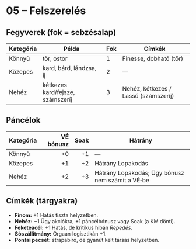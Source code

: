 # 05 – Felszerelés

## Fegyverek (fok = sebzésalap)
| Kategória | Példa | Fok | Címkék |
|---|---|---|---|
| Könnyű | tőr, ostor | 1 | Finesse, dobható (tőr) |
| Közepes | kard, bárd, lándzsa, íj | 2 | — |
| Nehéz | kétkezes kard/fejsze, számszeríj | 3 | Nehéz, kétkezes / Lassú (számszeríj) |

## Páncélok
| Kategória | VÉ bónusz | Soak | Hátrány |
|---|---:|---:|---|
| Könnyű | +0 | +1 | — |
| Közepes | +1 | +2 | Hátrány Lopakodás |
| Nehéz | +2 | +3 | Hátrány Lopakodás; Ügy bónusz nem számít a VÉ‑be |

## Címkék (tárgyakra)
- **Finom:** +1 Hatás tiszta helyzetben.
- **Nehéz:** −1 Ügy akciókra, +1 páncélbónusz vagy Soak (a KM dönti).
- **Feketeacél:** +1 Hatás, de kritikus hibán *Repedés*.
- **Sószállítmány:** Orgaan‑logisztikán +1.
- **Pontai pecsét:** strapabíró, de gyanút kelt társas helyzetben.
